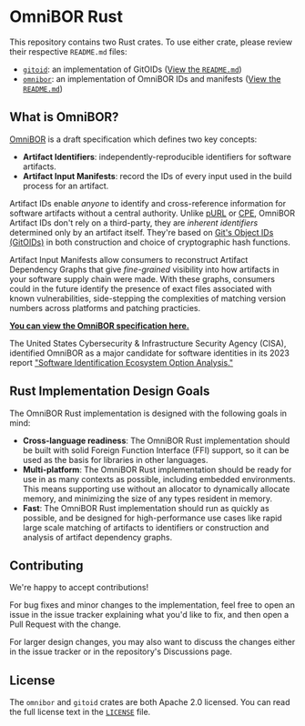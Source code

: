 # OmniBOR Rust

This repository contains two Rust crates. To use either crate, please review
their respective `README.md` files:

- [`gitoid`][gitoid_crate]: an implementation of GitOIDs ([View the `README.md`][gitoid_readme])
- [`omnibor`][omnibor_crate]: an implementation of OmniBOR IDs and manifests ([View the `README.md`][omnibor_readme])

## What is OmniBOR?

[OmniBOR][omnibor] is a draft specification which defines two key concepts:

- __Artifact Identifiers__: independently-reproducible identifiers for
  software artifacts.
- __Artifact Input Manifests__: record the IDs of every input used in the
  build process for an artifact.

Artifact IDs enable _anyone_ to identify and cross-reference information for
software artifacts without a central authority. Unlike [pURL][purl] or [CPE][cpe],
OmniBOR Artifact IDs don't rely on a third-party, they are _inherent
identifiers_ determined only by an artifact itself. They're based on
[Git's Object IDs (GitOIDs)][gitoid] in both construction and choice of
cryptographic hash functions.

Artifact Input Manifests allow consumers to reconstruct Artifact Dependency
Graphs that give _fine-grained_ visibility into how artifacts in your
software supply chain were made. With these graphs, consumers could
in the future identify the presence of exact files associated with known
vulnerabilities, side-stepping the complexities of matching version numbers
across platforms and patching practicies.

[__You can view the OmniBOR specification here.__][omnibor_spec]

The United States Cybersecurity & Infrastructure Security Agency (CISA),
identified OmniBOR as a major candidate for software identities
in its 2023 report ["Software Identification Ecosystem Option
Analysis."][cisa_report]

## Rust Implementation Design Goals

The OmniBOR Rust implementation is designed with the following goals in mind:

- __Cross-language readiness__: The OmniBOR Rust implementation should be
  built with solid Foreign Function Interface (FFI) support, so it can be
  used as the basis for libraries in other languages.
- __Multi-platform__: The OmniBOR Rust implementation should be ready for
  use in as many contexts as possible, including embedded environments. This
  means supporting use without an allocator to dynamically allocate memory,
  and minimizing the size of any types resident in memory.
- __Fast__: The OmniBOR Rust implementation should run as quickly as possible,
  and be designed for high-performance use cases like rapid large scale
  matching of artifacts to identifiers or construction and analysis of artifact
  dependency graphs.

## Contributing

We're happy to accept contributions!

For bug fixes and minor changes to the implementation, feel free to open an issue
in the issue tracker explaining what you'd like to fix, and then open a Pull
Request with the change.

For larger design changes, you may also want to discuss the changes either in the
issue tracker or in the repository's Discussions page.

## License

The `omnibor` and `gitoid` crates are both Apache 2.0 licensed. You can read the
full license text in the [`LICENSE`][license] file.

[cbindgen]: https://github.com/eqrion/cbindgen
[cisa_report]: https://www.cisa.gov/sites/default/files/2023-10/Software-Identification-Ecosystem-Option-Analysis-508c.pdf
[cpe]: https://nvd.nist.gov/products/cpe
[gitoid]: https://git-scm.com/book/en/v2/Git-Internals-Git-Objects
[gitoid_crate]: https://crates.io/crates/gitoid
[gitoid_readme]: https://github.com/omnibor/omnibor-rs/blob/main/gitoid/README.md
[license]: https://github.com/omnibor/omnibor-rs/blob/main/LICENSE
[omnibor]: https://omnibor.io
[omnibor_crate]: https://crates.io/crates/omnibor
[omnibor_readme]: https://github.com/omnibor/omnibor-rs/blob/main/omnibor/README.md
[omnibor_spec]: https://github.com/omnibor/spec
[purl]: https://github.com/package-url/purl-spec
